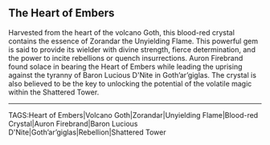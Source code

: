 ## The Heart of Embers

Harvested from the heart of the volcano Goth, this blood-red crystal contains the essence of Zorandar the Unyielding Flame. This powerful gem is said to provide its wielder with divine strength, fierce determination, and the power to incite rebellions or quench insurrections. Auron Firebrand found solace in bearing the Heart of Embers while leading the uprising against the tyranny of Baron Lucious D'Nite in Goth’ar’giglas. The crystal is also believed to be the key to unlocking the potential of the volatile magic within the Shattered Tower.


---

TAGS:Heart of Embers|Volcano Goth|Zorandar|Unyielding Flame|Blood-red Crystal|Auron Firebrand|Baron Lucious D'Nite|Goth’ar’giglas|Rebellion|Shattered Tower
